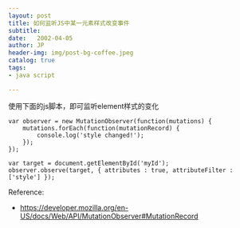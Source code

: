 ```yaml
---
layout: post
title: 如何监听JS中某一元素样式改变事件
subtitle:   
date:   2002-04-05
author: JP
header-img: img/post-bg-coffee.jpeg
catalog: true
tags:
- java script

---
```


使用下面的js脚本，即可监听element样式的变化
```
var observer = new MutationObserver(function(mutations) {
    mutations.forEach(function(mutationRecord) {
        console.log('style changed!');
    });    
});

var target = document.getElementById('myId');
observer.observe(target, { attributes : true, attributeFilter : ['style'] });
```

Reference:<br>

- https://developer.mozilla.org/en-US/docs/Web/API/MutationObserver#MutationRecord